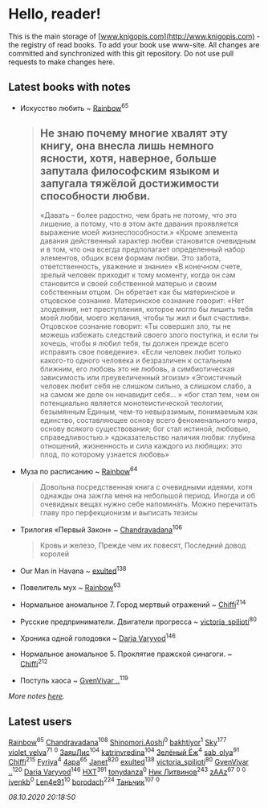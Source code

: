 # Hello, reader!
This is the main storage of [www.knigopis.com](http://www.knigopis.com) - the registry of read books.
To add your book use www-site. All changes are committed and synchronized with this git repository.
Do not use pull requests to make changes here.


## Latest books with notes
* Искусство любить ~ [Rainbow](users/109/109787328219839805802-google)<sup>65</sup>
    > Не знаю почему многие хвалят эту книгу, она внесла лишь немного ясности, хотя, наверное, больше запутала философским языком и запугала тяжёлой достижимости способности любви.
    > ----
    > «Давать – более радостно, чем брать не потому, что это лишение, а потому, что в этом акте давания проявляется выражение моей жизнеспособности.»
    > «Кроме элемента давания действенный характер любви становится очевидным и в том, что она всегда предполагает определенный набор элементов, общих всем формам любви. Это забота, ответственность, уважение и знание»
    > «В конечном счете, зрелый человек приходит к тому моменту, когда он сам становится и своей собственной матерью и своим собственным отцом. Он обретает как бы материнское и отцовское сознание. Материнское сознание говорит: «Нет злодеяния, нет преступления, которое могло бы лишить тебя моей любви, моего желания, чтобы ты жил и был счастлив». Отцовское сознание говорит: «Ты совершил зло, ты не можешь избежать следствий своего злого поступка, и если ты хочешь, чтобы я любил тебя, ты должен прежде всего исправить свое поведение».
    > «Если человек любит только какого-то одного человека и безразличен к остальным ближним, его любовь это не любовь, а симбиотическая зависимость или преувеличенный эгоизм»
    > «Эгоистичный человек любит себя не слишком сильно, а слишком слабо, а на самом же деле он ненавидит себя... »
    > «бог стал тем, чем он потенциально является монотеистической теологии, безымянным Единым, чем-то невыразимым, понимаемым как единство, составляющее основу всего феноменального мира, основу всякого существования; бог стал истиной, любовью, справедливостью.»
    > «доказательство наличия любви: глубина отношений, жизненность и сила каждого из любящих: это плод, по которому узнается любовь»

* Муза по расписанию ~ [Rainbow](users/109/109787328219839805802-google)<sup>64</sup>
    > Довольна посредственная книга с очевидными идеями, хотя однажды она зажгла меня на небольшой период. Иногда и об очевидных вещах нужно себе напоминать.
    > Можно перечитать главу про перфекционизм и выписать тезисы

* Трилогия «Первый Закон» ~ [Chandravadana](users/105/105866022348292919948-google)<sup>106</sup>
    > Кровь и железо, Прежде чем их повесят, Последний довод королей

* Our Man in Havana ~ [exulted](users/100/100599204551896265722-google)<sup>138</sup>

* Повелитель мух ~ [Rainbow](users/109/109787328219839805802-google)<sup>63</sup>

* Нормальное аномальное 7. Город мертвый отражений ~ [Chiffi](users/105/105831994080785626680-google)<sup>214</sup>

* Русские предприниматели. Двигатели прогресса ~ [victoria_spilioti](users/219/219259003-vkontakte)<sup>80</sup>

* Хроника одной голодовки ~ [Daria Varyvod](users/829/829893410524253-facebook)<sup>146</sup>

* Нормальное аномальное 5. Проклятие пражской синагоги. ~ [Chiffi](users/105/105831994080785626680-google)<sup>212</sup>

* Поступь хаоса ~ [GvenVivar ..](users/158/158266434925901-facebook)<sup>119</sup>


_More notes [here](latest_books_with_notes.md)._


## Latest users
[Rainbow](users/109/109787328219839805802-google)<sup>65</sup> 
[Chandravadana](users/105/105866022348292919948-google)<sup>108</sup> 
[Shinomori.Aoshi](users/942/94290939-yandex)<sup>0</sup> 
[bakhtiyor](users/101/101246770249690626708-google)<sup>1</sup> 
[Sky](users/118/118049897850017649660-googleplus)<sup>177</sup> 
[violet_velva](users/116/116961712580551399099-google)<sup>71</sup> 
[](users/102/102518264971411177101-google)<sup>0</sup> 
[ЗаяцЛис](users/112/112388384595246311466-google)<sup>104</sup> 
[katrinvredina](users/233/2336755-vkontakte)<sup>104</sup> 
[Зелёный Ёж](users/114/114314396404197072995-google)<sup>4</sup> 
[sab_olya](users/139/139338401-vkontakte)<sup>91</sup> 
[Chiffi](users/105/105831994080785626680-google)<sup>215</sup> 
[Fyriya](users/109/109038786800069495823-google)<sup>4</sup> 
[4apa](users/117/117392596378069249667-google)<sup>65</sup> 
[Janet](users/108/108113656204404967440-google)<sup>820</sup> 
[exulted](users/100/100599204551896265722-google)<sup>138</sup> 
[victoria_spilioti](users/219/219259003-vkontakte)<sup>80</sup> 
[GvenVivar ..](users/158/158266434925901-facebook)<sup>120</sup> 
[Daria Varyvod](users/829/829893410524253-facebook)<sup>146</sup> 
[HXT](users/100/100002563462782-facebook)<sup>391</sup> 
[tonydanza](users/635/63596061-vkontakte)<sup>0</sup> 
[Ник Литвинов](users/241/241974816-vkontakte)<sup>243</sup> 
[zAAz](users/202/202248233-vkontakte)<sup>67</sup> 
[](users/102/102344559278955514892-google)<sup>0</sup> 
[](users/118/118254658890672334687-google)<sup>0</sup> 
[ivenkb](users/107/107750268-vkontakte)<sup>0</sup> 
[Len4e91](users/254/254448176-yandex)<sup>10</sup> 
[borodach](users/157/15706320-vkontakte)<sup>224</sup> 
[Таньчик](users/209/2096581563762610-facebook)<sup>107</sup> 
[](users/108/108685354966939535397-google)<sup>0</sup> 


_08.10.2020 20:18:50_
